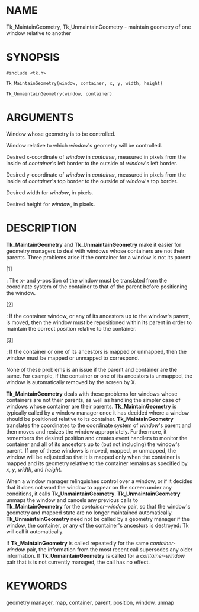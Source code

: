 # NAME

Tk_MaintainGeometry, Tk_UnmaintainGeometry - maintain geometry of one
window relative to another

# SYNOPSIS

    #include <tk.h>

    Tk_MaintainGeometry(window, container, x, y, width, height)

    Tk_UnmaintainGeometry(window, container)

# ARGUMENTS

Window whose geometry is to be controlled.

Window relative to which *window*\'s geometry will be controlled.

Desired x-coordinate of *window* in *container*, measured in pixels from
the inside of *container*\'s left border to the outside of *window*\'s
left border.

Desired y-coordinate of *window* in *container*, measured in pixels from
the inside of *container*\'s top border to the outside of *window*\'s
top border.

Desired width for *window*, in pixels.

Desired height for *window*, in pixels.

# DESCRIPTION

**Tk_MaintainGeometry** and **Tk_UnmaintainGeometry** make it easier for
geometry managers to deal with windows whose containers are not their
parents. Three problems arise if the container for a window is not its
parent:

\[1\]

:   The x- and y-position of the window must be translated from the
    coordinate system of the container to that of the parent before
    positioning the window.

\[2\]

:   If the container window, or any of its ancestors up to the window\'s
    parent, is moved, then the window must be repositioned within its
    parent in order to maintain the correct position relative to the
    container.

\[3\]

:   If the container or one of its ancestors is mapped or unmapped, then
    the window must be mapped or unmapped to correspond.

None of these problems is an issue if the parent and container are the
same. For example, if the container or one of its ancestors is unmapped,
the window is automatically removed by the screen by X.

**Tk_MaintainGeometry** deals with these problems for windows whose
containers are not their parents, as well as handling the simpler case
of windows whose container are their parents. **Tk_MaintainGeometry** is
typically called by a window manager once it has decided where a window
should be positioned relative to its container. **Tk_MaintainGeometry**
translates the coordinates to the coordinate system of *window*\'s
parent and then moves and resizes the window appropriately. Furthermore,
it remembers the desired position and creates event handlers to monitor
the container and all of its ancestors up to (but not including) the
window\'s parent. If any of these windows is moved, mapped, or unmapped,
the window will be adjusted so that it is mapped only when the container
is mapped and its geometry relative to the container remains as
specified by *x*, *y*, *width*, and *height*.

When a window manager relinquishes control over a window, or if it
decides that it does not want the window to appear on the screen under
any conditions, it calls **Tk_UnmaintainGeometry**.
**Tk_UnmaintainGeometry** unmaps the window and cancels any previous
calls to **Tk_MaintainGeometry** for the *container*-*window* pair, so
that the window\'s geometry and mapped state are no longer maintained
automatically. **Tk_UnmaintainGeometry** need not be called by a
geometry manager if the window, the container, or any of the
container\'s ancestors is destroyed: Tk will call it automatically.

If **Tk_MaintainGeometry** is called repeatedly for the same
*container*-*window* pair, the information from the most recent call
supersedes any older information. If **Tk_UnmaintainGeometry** is called
for a *container*-*window* pair that is is not currently managed, the
call has no effect.

# KEYWORDS

geometry manager, map, container, parent, position, window, unmap
